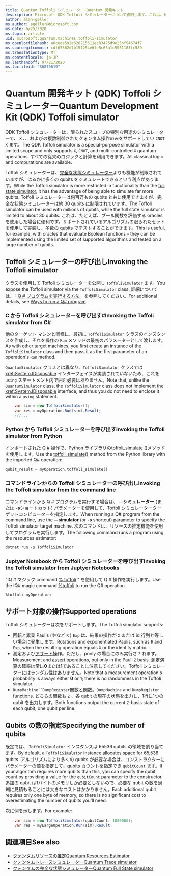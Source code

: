 ```yaml
---
title: Quantum Toffoli シミュレーター-Quantum 開発キット
description: Microsoft QDK Toffoli シミュレーターについて説明します。これは、何百万もの qubits で使用できる特殊な用途のクォンタムシミュレーターです。
author: alan-geller
ms.author: ageller@microsoft.com
ms.date: 6/25/2020
ms.topic: article
uid: microsoft.quantum.machines.toffoli-simulator
ms.openlocfilehash: a6ceee592e628215511ec83475d9e25bf54674f7
ms.sourcegitcommit: cdf67362d7b157254e6fe5c63a1c5551183fc589
ms.translationtype: MT
ms.contentlocale: ja-JP
ms.lasthandoff: 07/21/2020
ms.locfileid: "86870619"
---
```

# <a name="quantum-development-kit-qdk-toffoli-simulator"></a><span data-ttu-id="ee407-103">Quantum 開発キット (QDK) Toffoli シミュレーター</span><span class="sxs-lookup"><span data-stu-id="ee407-103">Quantum Development Kit (QDK) Toffoli simulator</span></span>

<span data-ttu-id="ee407-104">QDK Toffoli シミュレーターは、限られたスコープの特別な用途のシミュレーターで、 `X` 、、およびの複数制御されたクォンタム操作のみをサポートしてい `CNOT` `X` ます。</span><span class="sxs-lookup"><span data-stu-id="ee407-104">The QDK Toffoli simulator is a special-purpose simulator with a limited scope and only supports `X`, `CNOT`, and multi-controlled `X` quantum operations.</span></span> <span data-ttu-id="ee407-105">すべての従来のロジックと計算を利用できます。</span><span class="sxs-lookup"><span data-stu-id="ee407-105">All classical logic and computations are available.</span></span>

<span data-ttu-id="ee407-106">Toffoli シミュレーターは、[完全な状態シミュレーター](xref:microsoft.quantum.machines.full-state-simulator)よりも機能が制限されていますが、はるかに多くの qubits をシミュレートできるという利点があります。</span><span class="sxs-lookup"><span data-stu-id="ee407-106">While the Toffoli simulator is more restricted in functionality than the [full state simulator](xref:microsoft.quantum.machines.full-state-simulator), it has the advantage of being able to simulate far more qubits.</span></span> <span data-ttu-id="ee407-107">Toffoli シミュレーターは何百万もの qubits と共に使用できますが、完全な状態シミュレーターは約 30 qubits に制限されています。</span><span class="sxs-lookup"><span data-stu-id="ee407-107">The Toffoli simulator can be used with millions of qubits, while the full state simulator is limited to about 30 qubits.</span></span> <span data-ttu-id="ee407-108">これは、たとえば、ブール関数を評価する oracles を使用した場合に便利です。サポートされているアルゴリズムの限られたセットを使用して実装し、多数の qubits でテストすることができます。</span><span class="sxs-lookup"><span data-stu-id="ee407-108">This is useful, for example, with oracles that evaluate Boolean functions - they can be implemented using the limited set of supported algorithms and tested on a large number of qubits.</span></span>

## <a name="invoking-the-toffoli-simulator"></a><span data-ttu-id="ee407-109">Toffoli シミュレーターの呼び出し</span><span class="sxs-lookup"><span data-stu-id="ee407-109">Invoking the Toffoli simulator</span></span>

<span data-ttu-id="ee407-110">クラスを使用して Toffoli シミュレーターを公開し `ToffoliSimulator` ます。</span><span class="sxs-lookup"><span data-stu-id="ee407-110">You expose the Toffoli simulator via the `ToffoliSimulator` class.</span></span> <span data-ttu-id="ee407-111">詳細については、「 [Q # プログラムを実行する方法](xref:microsoft.quantum.guide.host-programs)」を参照してください。</span><span class="sxs-lookup"><span data-stu-id="ee407-111">For additional details, see [Ways to run a Q# program](xref:microsoft.quantum.guide.host-programs).</span></span>

### <a name="invoking-the-toffoli-simulator-from-c"></a><span data-ttu-id="ee407-112">C から Toffoli シミュレーターを呼び出す#</span><span class="sxs-lookup"><span data-stu-id="ee407-112">Invoking the Toffoli simulator from C#</span></span>

<span data-ttu-id="ee407-113">他のターゲット マシンと同様に、最初に `ToffoliSimulator` クラスのインスタンスを作成し、それを操作の `Run` メソッドの最初のパラメーターとして渡します。</span><span class="sxs-lookup"><span data-stu-id="ee407-113">As with other target machines, you first create an instance of the `ToffoliSimulator` class and then pass it as the first parameter of an operation's `Run` method.</span></span>

<span data-ttu-id="ee407-114">`QuantumSimulator` クラスとは異なり、`ToffoliSimulator` クラスでは <xref:System.IDisposable> インターフェイスが実装されていないため、これを `using` ステートメント内で囲む必要はありません。</span><span class="sxs-lookup"><span data-stu-id="ee407-114">Note that, unlike the `QuantumSimulator` class, the `ToffoliSimulator` class does not implement the <xref:System.IDisposable> interface, and thus you do not need to enclose it within a `using` statement.</span></span>

```csharp
    var sim = new ToffoliSimulator();
    var res = myOperation.Run(sim).Result;
    ///...
```

### <a name="invoking-the-toffoli-simulator-from-python"></a><span data-ttu-id="ee407-115">Python から Toffoli シミュレーターを呼び出す</span><span class="sxs-lookup"><span data-stu-id="ee407-115">Invoking the Toffoli simulator from Python</span></span>

<span data-ttu-id="ee407-116">インポートされた Q # 操作で、Python ライブラリの[toffoli_simulate ()](https://docs.microsoft.com/python/qsharp/qsharp.loader.qsharpcallable)メソッドを使用します。</span><span class="sxs-lookup"><span data-stu-id="ee407-116">Use the [toffoli_simulate()](https://docs.microsoft.com/python/qsharp/qsharp.loader.qsharpcallable) method from the Python library with the imported Q# operation:</span></span>

```python
qubit_result = myOperation.toffoli_simulate()
```

### <a name="invoking-the-toffoli-simulator-from-the-command-line"></a><span data-ttu-id="ee407-117">コマンドラインからの Toffoli シミュレーターの呼び出し</span><span class="sxs-lookup"><span data-stu-id="ee407-117">Invoking the Toffoli simulator from the command line</span></span>

<span data-ttu-id="ee407-118">コマンドラインから Q # プログラムを実行する場合は、 **--シミュレーター** (または **-s**ショートカット) パラメーターを使用して、Toffoli シミュレーターターゲットコンピューターを指定します。</span><span class="sxs-lookup"><span data-stu-id="ee407-118">When running a Q# program from the command line, use the **--simulator** (or **-s** shortcut) parameter to specify the Toffoli simulator target machine.</span></span> <span data-ttu-id="ee407-119">次のコマンドは、リソースの推定機能を使用してプログラムを実行します。</span><span class="sxs-lookup"><span data-stu-id="ee407-119">The following command runs a program using the resources estimator:</span></span> 

```dotnetcli
dotnet run -s ToffoliSimulator
```

### <a name="invoking-the-toffoli-simulator-from-juptyer-notebooks"></a><span data-ttu-id="ee407-120">Juptyer Notebook から Toffoli シミュレーターを呼び出す</span><span class="sxs-lookup"><span data-stu-id="ee407-120">Invoking the Toffoli simulator from Juptyer Notebooks</span></span>

<span data-ttu-id="ee407-121">"IQ # マジック command [% toffoli](xref:microsoft.quantum.iqsharp.magic-ref.toffoli) " を使用して Q # 操作を実行します。</span><span class="sxs-lookup"><span data-stu-id="ee407-121">Use the IQ# magic command [%toffoli](xref:microsoft.quantum.iqsharp.magic-ref.toffoli) to run the Q# operation.</span></span>

```
%toffoli myOperation
```

## <a name="supported-operations"></a><span data-ttu-id="ee407-122">サポート対象の操作</span><span class="sxs-lookup"><span data-stu-id="ee407-122">Supported operations</span></span>

<span data-ttu-id="ee407-123">Toffoli シミュレーターは次をサポートします。</span><span class="sxs-lookup"><span data-stu-id="ee407-123">The Toffoli simulator supports:</span></span>

* <span data-ttu-id="ee407-124">回転と累乗 Paulis (やなど `R` ) `Exp` は、結果の操作が `X` または id 行列と等しい場合に発生します。</span><span class="sxs-lookup"><span data-stu-id="ee407-124">Rotations and exponentiated Paulis, such as `R` and `Exp`, when the resulting operation equals `X` or the identity matrix.</span></span>
* <span data-ttu-id="ee407-125">測定および[アサート](xref:microsoft.quantum.diagnostics.assertmeasurement)操作。ただし、ponly の場合にのみ実行さ `Z` れます。</span><span class="sxs-lookup"><span data-stu-id="ee407-125">Measurement and [assert](xref:microsoft.quantum.diagnostics.assertmeasurement) operations, but only in the Pauli `Z` basis.</span></span> <span data-ttu-id="ee407-126">測定演算の確率は常に**0**または**1**であることに注意してください。Toffoli シミュレーターにはランダム性はありません。</span><span class="sxs-lookup"><span data-stu-id="ee407-126">Note that a measurement operation's probability is always either **0** or **1**; there is no randomness in the Toffoli simulator.</span></span>
* <span data-ttu-id="ee407-127">`DumpMachine``DumpRegister`関数と関数。</span><span class="sxs-lookup"><span data-stu-id="ee407-127">`DumpMachine` and `DumpRegister` functions.</span></span>
<span data-ttu-id="ee407-128">どちらの関数も `Z` 、各 qubit の現在の状態を出力し、1行に1つの qubit を出力します。</span><span class="sxs-lookup"><span data-stu-id="ee407-128">Both functions output the current `Z`-basis state of each qubit, one qubit per line.</span></span>

## <a name="specifying-the-number-of-qubits"></a><span data-ttu-id="ee407-129">Qubits の数の指定</span><span class="sxs-lookup"><span data-stu-id="ee407-129">Specifying the number of qubits</span></span>

<span data-ttu-id="ee407-130">既定では、 `ToffoliSimulator` インスタンスは 65536 qubits の領域を割り当てます。</span><span class="sxs-lookup"><span data-stu-id="ee407-130">By default, a `ToffoliSimulator` instance allocates space for 65,536 qubits.</span></span>
<span data-ttu-id="ee407-131">アルゴリズムにより多くの qubits が必要な場合は、コンストラクターにパラメーターの値を指定して、qubits カウントを指定でき `qubitCount` ます。</span><span class="sxs-lookup"><span data-stu-id="ee407-131">If your algorithm requires more qubits than this, you can specify the qubit count by providing a value for the `qubitCount` parameter to the constructor.</span></span>
<span data-ttu-id="ee407-132">追加の qubit は1バイトのメモリしか必要としないので、必要な qubit の数を過剰に見積もることには大きなコストはかかりません。</span><span class="sxs-lookup"><span data-stu-id="ee407-132">Each additional qubit requires only one byte of memory, so there is no significant cost to overestimating the number of qubits you'll need.</span></span>

<span data-ttu-id="ee407-133">次に例を示します。</span><span class="sxs-lookup"><span data-stu-id="ee407-133">For example:</span></span>

```csharp
    var sim = new ToffoliSimulator(qubitCount: 1000000);
    var res = myLargeOperation.Run(sim).Result;
```

## <a name="see-also"></a><span data-ttu-id="ee407-134">関連項目</span><span class="sxs-lookup"><span data-stu-id="ee407-134">See also</span></span>

- [<span data-ttu-id="ee407-135">クォンタムリソースの推定</span><span class="sxs-lookup"><span data-stu-id="ee407-135">Quantum Resources Estimator</span></span>](xref:microsoft.quantum.machines.resources-estimator)
- [<span data-ttu-id="ee407-136">クォンタムトレースシミュレーター</span><span class="sxs-lookup"><span data-stu-id="ee407-136">Quantum Trace simulator</span></span>](xref:microsoft.quantum.machines.qc-trace-simulator.intro)
- [<span data-ttu-id="ee407-137">クォンタムの完全な状態シミュレーター</span><span class="sxs-lookup"><span data-stu-id="ee407-137">Quantum Full State simulator</span></span>](xref:microsoft.quantum.machines.full-state-simulator) 